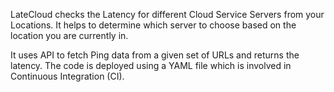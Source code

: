 LateCloud checks the Latency for different Cloud Service Servers from your Locations.
It helps to determine which server to choose based on the location you are currently in.

It uses API to fetch Ping data from a given set of URLs and returns the latency.
The code is deployed using a YAML file which is involved in Continuous Integration (CI).

